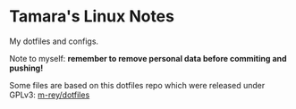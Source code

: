 # Tamara's Linux Notes

My dotfiles and configs.

Note to myself: **remember to remove personal data before commiting and
pushing!**

Some files are based on this dotfiles repo which were released under GPLv3:
[m-rey/dotfiles](https://github.com/m-rey/dotfiles)
